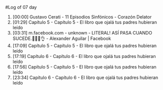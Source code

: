 #Log of 07 day

1. [00:00] Gustavo Cerati - 11 Episodios Sinfónicos - Corazón Delator
1. [01:29] Capítulo 5 - Capítulo 5 - El libro que ojalá tus padres hubieran leído
1. [03:31] m.facebook.com - unknown - LITERAL! ASÍ PASA CUANDO SUCEDE.🥺🥴😅👌 - Alexander Aguilar | Facebook
1. [17:09] Capítulo 5 - Capítulo 5 - El libro que ojalá tus padres hubieran leído
1. [17:19] Capítulo 6 - Capítulo 6 - El libro que ojalá tus padres hubieran leído
1. [17:56] Capítulo 5 - Capítulo 5 - El libro que ojalá tus padres hubieran leído
1. [23:34] Capítulo 6 - Capítulo 6 - El libro que ojalá tus padres hubieran leído
